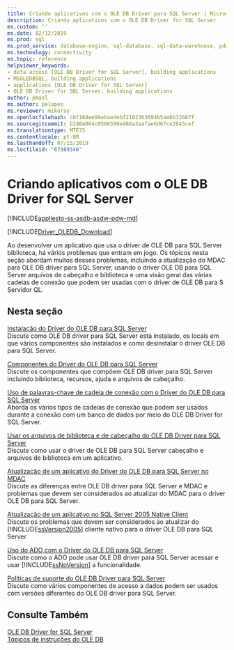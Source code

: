 ```yaml
---
title: Criando aplicativos com o OLE DB Driver para SQL Server | Microsoft Docs
description: Criando aplicativos com o OLE DB Driver for SQL Server
ms.custom: ''
ms.date: 02/12/2019
ms.prod: sql
ms.prod_service: database-engine, sql-database, sql-data-warehouse, pdw
ms.technology: connectivity
ms.topic: reference
helpviewer_keywords:
- data access [OLE DB Driver for SQL Server], building applications
- MSOLEDBSQL, building applications
- applications [OLE DB Driver for SQL Server]
- OLE DB Driver for SQL Server, building applications
author: pmasl
ms.author: pelopes
ms.reviewer: mikeray
ms.openlocfilehash: c0f168ee99ebaedebf2102363694b5ae6b33687f
ms.sourcegitcommit: b2464064c0566590e486a3aafae6d67ce2645cef
ms.translationtype: MTE75
ms.contentlocale: pt-BR
ms.lasthandoff: 07/15/2019
ms.locfileid: "67989346"
---
```

# <a name="building-applications-with-ole-db-driver-for-sql-server"></a>Criando aplicativos com o OLE DB Driver for SQL Server
[!INCLUDE[appliesto-ss-asdb-asdw-pdw-md](../../../includes/appliesto-ss-asdb-asdw-pdw-md.md)]

[!INCLUDE[Driver_OLEDB_Download](../../../includes/driver_oledb_download.md)]

  Ao desenvolver um aplicativo que usa o driver de OLE DB para SQL Server biblioteca, há vários problemas que entram em jogo. Os tópicos nesta seção abordam muitos desses problemas, incluindo a atualização do MDAC para OLE DB driver para SQL Server, usando o driver OLE DB para SQL Server arquivos de cabeçalho e biblioteca e uma visão geral das várias cadeias de conexão que podem ser usadas com o driver de OLE DB para S Servidor QL.  

## <a name="in-this-section"></a>Nesta seção  
 [Instalação do Driver do OLE DB para SQL Server](../../oledb/applications/installing-oledb-driver-for-sql-server.md)  
 Discute como OLE DB driver para SQL Server está instalado, os locais em que vários componentes são instalados e como desinstalar o driver OLE DB para SQL Server.  

 [Componentes do Driver do OLE DB para SQL Server](../../oledb/applications/components-of-oledb-driver-for-sql-server.md)  
 Discute os componentes que compõem OLE DB driver para SQL Server incluindo biblioteca, recursos, ajuda e arquivos de cabeçalho.  

 [Uso de palavras-chave de cadeia de conexão com o Driver do OLE DB para SQL Server](../../oledb/applications/using-connection-string-keywords-with-oledb-driver-for-sql-server.md)  
 Aborda os vários tipos de cadeias de conexão que podem ser usados durante a conexão com um banco de dados por meio do OLE DB Driver for SQL Server.  

 [Usar os arquivos de biblioteca e de cabeçalho do OLE DB Driver para SQL Server](../../oledb/applications/using-the-oledb-driver-for-sql-server-header-and-library-files.md)  
 Discute como usar o driver de OLE DB para SQL Server cabeçalho e arquivos de biblioteca em um aplicativo.  

 [Atualização de um aplicativo do Driver do OLE DB para SQL Server no MDAC](../../oledb/applications/updating-an-application-to-oledb-driver-for-sql-server-from-mdac.md)  
 Discute as diferenças entre OLE DB driver para SQL Server e MDAC e problemas que devem ser considerados ao atualizar do MDAC para o driver OLE DB para SQL Server.  

 [Atualização de um aplicativo no SQL Server 2005 Native Client](../../oledb/applications/updating-an-application-from-sql-server-2005-native-client.md)  
 Discute os problemas que devem ser considerados ao atualizar do [!INCLUDE[ssVersion2005](../../../includes/ssversion2005-md.md)] cliente nativo para o driver OLE DB para SQL Server.  

 [Uso do ADO com o Driver do OLE DB para SQL Server](../../oledb/applications/using-ado-with-oledb-driver-for-sql-server.md)  
 Discute como o ADO pode usar OLE DB driver para SQL Server acessar e usar [!INCLUDE[ssNoVersion](../../../includes/ssnoversion-md.md)] a funcionalidade.  

 [Políticas de suporte do OLE DB Driver para SQL Server](../../oledb/applications/support-policies-for-oledb-driver-for-sql-server.md)  
 Discute como vários componentes de acesso a dados podem ser usados com versões diferentes do OLE DB driver para SQL Server.  

## <a name="see-also"></a>Consulte Também  
 [OLE DB Driver for SQL Server](../../oledb/oledb-driver-for-sql-server.md)     
 [Tópicos de instruções do OLE DB](../../oledb/ole-db-how-to/ole-db-how-to-topics.md)  
